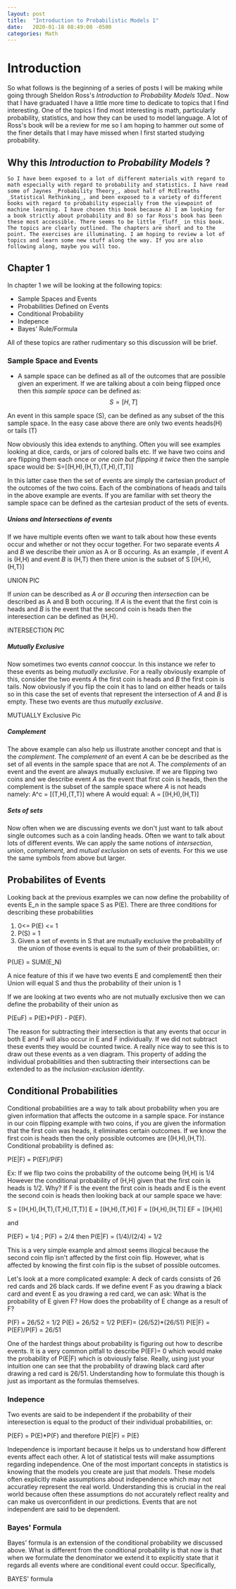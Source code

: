 ```yaml
---
layout: post
title:  "Introduction to Probabilistic Models 1"
date:   2020-01-18 08:49:00 -0500
categories: Math
---
```

# Introduction
So what follows is the beginning of a series of posts I will be making while going through Sheldon Ross's _Introduction to Probability Models 10ed._.
Now that I have graduated I have a little more time to dedicate to topics that I find interesting. One of the topics I find most interesting is math, particularly probability, statistics, and how they can be used to model language. A lot of Ross's book will be a review for me so I am hoping to hammer out some of the finer details that I may have missed when I first started studying probability.

## Why this _Introduction to Probability Models_ ?
	So I have been exposed to a lot of different materials with regard to math especially with regard to probability and statistics. I have read some of Jaynes _Probability Theory_, about half of McElreaths _Statistical Rethinking_, and been exposed to a variety of different books with regard to probability especially from the viewpoint of machine learning. I have chosen this book because A) I am looking for a book strictly about probability and B) so far Ross's book has been these most accessible. There seems to be little _fluff_ in this book. The topics are clearly outlined. The chapters are short and to the point. The exercises are illuminating. I am hoping to review a lot of topics and learn some new stuff along the way. If you are also following along, maybe you will too.

## Chapter 1
In chapter 1 we will be looking at the following topics:
- Sample Spaces and Events
- Probabilities Defined on Events
- Conditional Probability 
- Indepence
- Bayes' Rule/Formula

All of these topics are rather rudimentary so this discussion will be brief.

### Sample Space and Events
- A sample space can be defined as all of the outcomes that are possible given an experiment. If we are talking about a coin being flipped once then this _sample space_ can be defined as:
$$S=[H,T]$$

An event in this sample space (S), can be defined as any subset of the this sample space. In the easy case above there are only two events heads(H) or tails (T)

Now obviously this idea extends to anything. Often you will see examples looking at dice, cards, or jars of colored balls etc. If we have two coins and are flipping them each once or _one coin but flipping it twice_ then the sample space would be:
S=[(H,H),(H,T),(T,H),(T,T)]

In this latter case then the set of events are simply the cartesian product of the outcomes of the two coins. Each of the combinations of heads and tails in the above example are events. If you are familiar with set theory the sample space can be defined as the cartesian product of the sets of events.

##### Unions and Intersections of events
If we have multiple events often we want to talk about how these events occur and whether or not they occur together. For two separate events _A_ and _B_ we describe their _union_ as A or B occuring. As an example , if event _A_ is (H,H) and event _B_ is (H,T) then there union is the subset of S [(H,H), (H,T)] 

UNION PIC

If _union_ can be described as _A or B occuring_ then _intersection_ can be described as A and B both occuring. If _A_ is the event that the first coin is heads and _B_ is the event that the second coin is heads then the interesection can be defined as (H,H). 

INTERSECTION PIC

##### Mutually Exclusive
Now sometimes two events _cannot_ cooccur. In this instance we refer to these events as being _mutually exclusive_. For a really obviously example of this, consider the two events _A_ the first coin is heads and _B_ the first coin is tails. Now obviously if you flip the coin it has to land on either heads or tails so in this case the set of events that represent the intersection of _A_ and _B_ is empty. These two events are thus _mutually exclusive_.

MUTUALLY Exclusive Pic

##### Complement
The above example can also help us illustrate another concept and that is the _complement_. The _complement_ of an event _A_ can be be described as the set of all events in the sample space that are not _A_. The _complements_ of an event and the event are always mutually exclusive. If we are flipping two coins and we describe event _A_ as the event that first coin is heads, then the complement is the subset of the sample space where _A_ is not heads namely:
A^c = [(T,H),(T,T)]
where A would equal:
A = [(H,H),(H,T)]

##### Sets of sets
Now often when we are discussing events we don't just want to talk about single outcomes such as a coin landing heads. Often we want to talk about lots of different events. We can apply the same notions of _intersection_, _union_, _complement_, and _mutual exclusion_ on sets of events. For this we use the same symbols from above but larger.


## Probabilites of Events
Looking back at the previous examples we can now define the probability of events E_n in the sample space S as P(E). There are three conditions for describing these probabilities

1) 0<= P(E) <= 1
2) P(S) = 1
3) Given a set of events in S that are mutually exclusive the probability of the union of those events is equal to the sum of their probabilities, or:

P(UE) = SUM(E_N)

A nice feature of this if we have two events E and complementE then their Union will equal S and thus the probability of their union is 1

If we are looking at two events who are not mutually exclusive then we can define the probability of their union as

P(EuF) = P(E)+P(F) - P(EF).

The reason for subtracting their intersection is that any events that occur in both E and F will also occur in E and F individually. If we did not subtract these events they would be counted twice. A really nice way to see this is to draw out these events as a ven diagram. This property of adding the individual probabilities and then subtracting their intersections can be extended  to as the _inclusion-exclusion identity_. 

## Conditional Probabilities
Conditional probabilities are a way to talk about probability when you are given information that affects the outcome in a sample space. For instance in our coin flipping example with two coins, if you are given the information that the first coin was heads, it eliminates certain outcomes. If we know the first coin is heads then the only possible outcomes are [(H,H),(H,T)]. Conditional probability is defined as:

P(E|F) = P(EF)/P(F)

Ex: If we flip two coins the probability of the outcome being (H,H) is 1/4
However the conditional probability of (H,H) given that the first coin is heads is 1/2. Why?
If F is the event the first coin is heads and E is the event the second coin is heads then looking back at our sample space we have:

S = [(H,H),(H,T),(T,H),(T,T)]
E = [(H,H),(T,H)]
F = [(H,H),(H,T)]
EF = [(H,H)] 

and

P(EF) = 1/4 ; P(F) = 2/4
then P(E|F) = (1/4)/(2/4) = 1/2

This is a very simple example and almost seems illogical because the second coin flip isn't affected by the first coin flip. However, what is affected by knowing the first coin flip is the subset of possible outcomes. 

Let's look at a more complicated example:
A deck of cards consists of 26 red cards and 26 black cards. If we define event F as you drawing a black card and event E as you drawing a red card, we can ask: What is the probability of E given F? How does the probability of E change as a result of F?

P(F) = 26/52 = 1/2
P(E) = 26/52 = 1/2
P(EF)= (26/52)*(26/51)
P(E|F) = P(EF)/P(F) = 26/51

One of the hardest things about probability is figuring out how to describe events. It is a very common pitfall to describe P(EF)= 0 which would make the probability of P(E|F) which is obviously false. Really, using just your intuition one can see that the probability of drawing black card after drawing a red card is 26/51. Understanding how to formulate this though is just as important as the formulas themselves.

### Indepence
Two events are said to be independent if the probability of their interesection is equal to the product of their individual probabilities, or:

P(EF) = P(E)*P(F) and therefore
P(E|F) = P(E)

Independence is important because it helps us to understand how different events affect each other. A lot of statistical tests will make assumptions regarding independence. One of the most important concepts in statistics is knowing that the models you create are just that _models_. These models often explicitly make assumptions about independence which may not accuratley represent the real world. Understanding this is crucial in the real world because often these assumptions do not accurately reflect reality and can make us overconfident in our predictions. Events that are not independent are said to be dependent.

### Bayes' Formula
Bayes' formula is an extension of the conditional probability we discussed above. What is different from the conditional probability is that now is that when we formulate the denominator we extend it to explicitly state that it regards all events where are conditional event could occur. Specifically,

BAYES' formula
